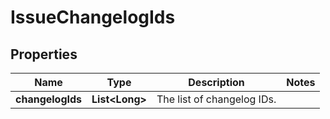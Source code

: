 # IssueChangelogIds

## Properties
Name | Type | Description | Notes
------------ | ------------- | ------------- | -------------
**changelogIds** | **List&lt;Long&gt;** | The list of changelog IDs. | 
